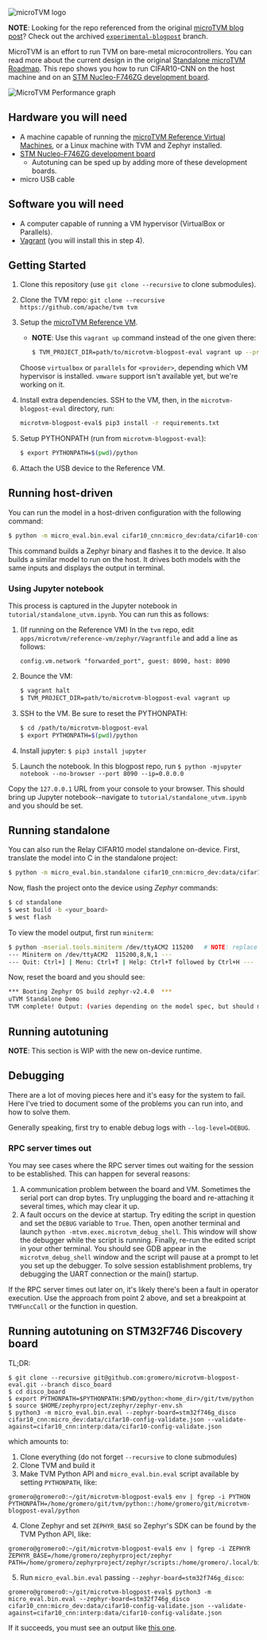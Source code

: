 ![microTVM logo](logo.png)

**NOTE**: Looking for the repo referenced from the original [microTVM blog post](https://tvm.apache.org/2020/06/04/tinyml-how-tvm-is-taming-tiny)? Check out the archived [`experimental-blogpost`](https://github.com/areusch/microtvm-blogpost-eval/tree/experimental-blogpost) branch.

MicroTVM is an effort to run TVM on bare-metal microcontrollers. You can read more about the current
design in the original [Standalone microTVM Roadmap](https://discuss.tvm.apache.org/t/rfc-tvm-standalone-tvm-roadmap/6987).
This repo shows you how to run CIFAR10-CNN on the host machine and on an [STM Nucleo-F746ZG development board](
https://www.st.com/en/evaluation-tools/nucleo-f746zg.html).

![MicroTVM Performance graph](graph.png)

## Hardware you will need

* A machine capable of running the [microTVM Reference Virtual Machines](https://tvm.apache.org/docs/tutorials/micro/micro_reference_vm.html#sphx-glr-tutorials-micro-micro-reference-vm-py), or a Linux machine with TVM and Zephyr installed.
* [STM Nucleo-F746ZG development board](https://www.st.com/en/evaluation-tools/nucleo-f746zg.html)
    * Autotuning can be sped up by adding more of these development boards.
* micro USB cable

## Software you will need

* A computer capable of running a VM hypervisor (VirtualBox or Parallels).
* [Vagrant](https://www.vagrantup.com/) (you will install this in step 4).

## Getting Started

1. Clone this repository (use `git clone --recursive` to clone submodules).
2. Clone the TVM repo: `git clone --recursive https://github.com/apache/tvm tvm`
3. Setup the [microTVM Reference VM](https://tvm.apache.org/docs/tutorials/micro/micro_reference_vm.html).
    * __NOTE__: Use this `vagrant up` command instead of the one given there:

        ```bash
        $ TVM_PROJECT_DIR=path/to/microtvm-blogpost-eval vagrant up --provider=<provider>
        ```

    Choose `virtualbox` or `parallels` for `<provider>`, depending which VM hypervisor is installed.
    `vmware` support isn't available yet, but we're working on it.
4. Install extra dependencies. SSH to the VM, then, in the `microtvm-blogpost-eval` directory, run:
    ```bash
    microtvm-blogpost-eval$ pip3 install -r requirements.txt
    ```

5. Setup PYTHONPATH (run from `microtvm-blogpost-eval`):

    ```bash
    $ export PYTHONPATH=$(pwd)/python
    ```

6. Attach the USB device to the Reference VM.

## Running host-driven

You can run the model in a host-driven configuration with the following command:

```bash
$ python -m micro_eval.bin.eval cifar10_cnn:micro_dev:data/cifar10-config-validate.json --validate-against=cifar10_cnn:interp:data/cifar10-config-validate.json
```

This command builds a Zephyr binary and flashes it to the device. It also builds a similar model to run on the host.
It drives both models with the same inputs and displays the output in terminal.

### Using Jupyter notebook

This process is captured in the Jupyter notebook in `tutorial/standalone_utvm.ipynb`. You can run this as follows:

1. (If running on the Reference VM) In the `tvm` repo, edit `apps/microtvm/reference-vm/zephyr/Vagrantfile`
   and add a line as follows:

    ```
    config.vm.network "forwarded_port", guest: 8090, host: 8090
    ```

2. Bounce the VM:

    ```bash
    $ vagrant halt
    $ TVM_PROJECT_DIR=path/to/microtvm-blogpost-eval vagrant up
    ```

3. SSH to the VM. Be sure to reset the PYTHONPATH:

    ```bash
    $ cd /path/to/microtvm-blogpost-eval
    $ export PYTHONPATH=$(pwd)/python
    ```

4. Install jupyter: `$ pip3 install jupyter`

5. Launch the notebook. In this blogpost repo, run `$ python -mjupyter notebook --no-browser --port 8090 --ip=0.0.0.0`

Copy the `127.0.0.1` URL from your console to your browser. This should bring up Jupyter notebook--navigate to
`tutorial/standalone_utvm.ipynb` and you should be set.

## Running standalone

You can also run the Relay CIFAR10 model standalone on-device. First, translate the model into C in the standalone project:

```bash
$ python -m micro_eval.bin.standalone cifar10_cnn:micro_dev:data/cifar10-config-validate.json
```

Now, flash the project onto the device using _Zephyr_ commands:

```bash
$ cd standalone
$ west build -b <your_board>
$ west flash
```

To view the model output, first run `miniterm`:

```bash
$ python -mserial.tools.miniterm /dev/ttyACM2 115200   # NOTE: replace ttyACM2 with your serial port
--- Miniterm on /dev/ttyACM2  115200,8,N,1 ---
--- Quit: Ctrl+] | Menu: Ctrl+T | Help: Ctrl+T followed by Ctrl+H ---
```

Now, reset the board and you should see:

```bash
*** Booting Zephyr OS build zephyr-v2.4.0  ***
uTVM Standalone Demo
TVM complete! Output: (varies depending on the model spec, but should match)
```

## Running autotuning

__NOTE__: This section is WIP with the new on-device runtime.

## Debugging

There are a lot of moving pieces here and it's easy for the system to fail. Here I've tried to document
some of the problems you can run into, and how to solve them.

Generally speaking, first try to enable debug logs with `--log-level=DEBUG`.

### RPC server times out

You may see cases where the RPC server times out waiting for the session to be established. This can
happen for several reasons:

1. A communication problem between the board and VM. Sometimes the serial port can drop bytes. Try
   unplugging the board and re-attaching it several times, which may clear it up.
2. A fault occurs on the device at startup. Try editing the script in question and set the `DEBUG`
   variable to `True`. Then, open another terminal and launch
   `python -mtvm.exec.microtvm_debug_shell`. This window will show the debugger while the script is
   running. Finally, re-run the edited script in your other terminal. You should see GDB appear in
   the `microtvm_debug_shell` window and the script will pause at a prompt to let you set up the
   debugger. To solve session establishment problems, try debugging the UART connection or the
   main() startup.

If the RPC server times out later on, it's likely there's been a fault in operator execution. Use
the approach from point 2 above, and set a breakpoint at `TVMFuncCall` or the function in question.

## Running autotuning on STM32F746 Discovery board

TL;DR:

```shell
$ git clone --recursive git@github.com:gromero/microtvm-blogpost-eval.git --branch disco_board
$ cd disco_board
$ export PYTHONPATH=$PYTHONPATH:$PWD/python:<home_dir>/git/tvm/python
$ source $HOME/zephyrproject/zephyr/zephyr-env.sh
$ python3 -m micro_eval.bin.eval --zephyr-board=stm32f746g_disco cifar10_cnn:micro_dev:data/cifar10-config-validate.json --validate-against=cifar10_cnn:interp:data/cifar10-config-validate.json
```

which amounts to:

1. Clone everything (do not forget `--recursive` to clone submodules)
2. Clone TVM and build it
3. Make TVM Python API and `micro_eval.bin.eval` script available by setting `PYTHONPATH`, like:
```
gromero@gromero0:~/git/microtvm-blogpost-eval$ env | fgrep -i PYTHON
PYTHONPATH=/home/gromero/git/tvm/python::/home/gromero/git/microtvm-blogpost-eval/python
```
4. Clone Zephyr and set `ZEPHYR_BASE` so Zephyr's SDK can be found by the TVM Python API, like:
```
gromero@gromero0:~/git/microtvm-blogpost-eval$ env | fgrep -i ZEPHYR
ZEPHYR_BASE=/home/gromero/zephyrproject/zephyr
PATH=/home/gromero/zephyrproject/zephyr/scripts:/home/gromero/.local/bin:/home/gromero/.local/bin:/usr/local/sbin:/usr/local/bin:/usr/sbin:/usr/bin:/sbin:/bin:/usr/games:/usr/local/games:/snap/bin
```
5. Run `micro_eval.bin.eval` passing `--zephyr-board=stm32f746g_disco`:
```
gromero@gromero0:~/git/microtvm-blogpost-eval$ python3 -m micro_eval.bin.eval --zephyr-board=stm32f746g_disco cifar10_cnn:micro_dev:data/cifar10-config-validate.json --validate-against=cifar10_cnn:interp:data/cifar10-config-validate.json
```

If it succeeds, you must see an output like [this one](output_example.txt).
